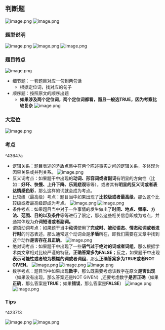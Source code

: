 ## 判断题
![image.png](https://raw.githubusercontent.com/formoree/PicGO-Picture/master/202304041453276.png)
![image.png](https://raw.githubusercontent.com/formoree/PicGO-Picture/master/202304041454805.png)

### 题型说明
![image.png](https://raw.githubusercontent.com/formoree/PicGO-Picture/master/202304041423467.png)
![image.png](https://raw.githubusercontent.com/formoree/PicGO-Picture/master/202304041424340.png)
![image.png](https://raw.githubusercontent.com/formoree/PicGO-Picture/master/202304041426607.png)
### 题目特点
![image.png](https://raw.githubusercontent.com/formoree/PicGO-Picture/master/202304041428476.png)
+ 细节题：一套题目对应一句到两句话
	+ 根据定位词，找对应的句子
+ 顺序题：按照原文的顺序出题
	+ **如果涉及两个定位词，两个定位词都看，而且一般选TRUE，因为考察比较复杂**
![image.png](https://raw.githubusercontent.com/formoree/PicGO-Picture/master/202304041449797.png)
### 大定位
![image.png](https://raw.githubusercontent.com/formoree/PicGO-Picture/master/202304041452557.png)
### 考点

^43647a

+ 逻辑关系：题目表述的矛盾点集中在两个陈述事实之间的逻辑关系，多体现为因果关系或并列关系。
![image.png](https://raw.githubusercontent.com/formoree/PicGO-Picture/master/202304041504685.png)
+ 反义词考点：如果题干中出现的**动词、形容词或者副词**有明显的方向性（比如：**好坏、快慢、上升下降、乐观悲观**等等），或者其有**明显的反义词或者表达情感色彩**，那么这样的词就会成为考点。
+ 比较级（最高级）考点：题目当中如果出现了**比较级或者最高级**，那么这个比较级或者最高级即成为考点。
![image.png](https://raw.githubusercontent.com/formoree/PicGO-Picture/master/202304041509443.png)
![image.png](https://raw.githubusercontent.com/formoree/PicGO-Picture/master/202304041511557.png)
+ 条件考点：如果题目当中对于一件事情的发生做出了**时间、地点、频率、方法、范围、目的以及条件**等等进行了限定，那么这些相关信息即成为考点，并通常体现为**介词短语或者副词。**
+ 谓语动词考点：如果题干当中**动词**使用了**完成时、被动语态、情态动词或者进行时**的时态表述，那么通常这个动词会是**矛盾**所在，即我们需要在文章中找到这个动作**是否存在且正确**。
![image.png](https://raw.githubusercontent.com/formoree/PicGO-Picture/master/202304041516450.png)
+ 绝对词考点：如果题干中出现了一些**语气过于绝对的词或者词组**，那么根据学术类文章相对比较严谨的特征，**正确答案多为FALSE**；反之，如果题干中出现**表示可能性或者较为模糊的词或者词组**，那么**正确答案多为TRUE或者NOT GIVEN**。
![image.png](https://raw.githubusercontent.com/formoree/PicGO-Picture/master/202304041520035.png)
![image.png](https://raw.githubusercontent.com/formoree/PicGO-Picture/master/202304041520255.png)
![image.png](https://raw.githubusercontent.com/formoree/PicGO-Picture/master/202304041520095.png)
+ 数字考点：题目当中如果出现**数字**，那么既需要考虑该数字在原文**是否出现**（如果没有出现，那么答案还是NOT GIVEN）,还要考虑数字**是否正确**（如果**正确**，那么答案是**TRUE**；如果**错误**，那么答案是**FALSE**）
![image.png](https://raw.githubusercontent.com/formoree/PicGO-Picture/master/202304041524095.png)
![image.png](https://raw.githubusercontent.com/formoree/PicGO-Picture/master/202304041524650.png)

### Tips

^4237f3

![image.png](https://raw.githubusercontent.com/formoree/PicGO-Picture/master/202304041525743.png)
![image.png](https://raw.githubusercontent.com/formoree/PicGO-Picture/master/202304041526276.png)
